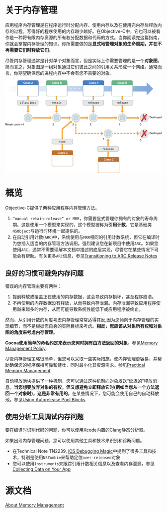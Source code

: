 # 关于内存管理

应用程序内存管理是在程序运行时分配内存、使用内存以及在使用完内存后释放内存的过程。写得好的程序使用的内存越少越好。在Objective-C中，它也可以被看作是一种将有限内存资源的所有权分配数据和代码的方式。当你阅读完这篇指南，你就会掌握内存管理的知识。你所需要做的是**显式地管理对象的生命周期，并在不再需要它们时释放它们**。

尽管内存管理通常是针对单个对象而言，但是实际上你需要管理的是一个**对象图**。简而言之，对象图是一组对象通过它们彼此之间的引用关系形成一个网络。通常而言，你期望确保您的进程内存中不会有您不需要的对象。

![1](./imgs/memory_management_2x.png)

# 概览

Objective-C提供了两种应用程序内存管理方法。

1. `“manual retain-release” or MRR`，你需要显式管理你拥有的对象的寿命周期。这是使用一个模型来实现的，这个模型被称为**引用计数**，它是基础类`NSObject`与运行时环境一起提供的。
2. 在自动引用计数(`ARC`)中，系统使用与`MRR`相同的引用计数系统，但它在编译时为您插入适当的内存管理方法调用。强烈建议您在新项目中使用`ARC`。如果您使用`ARC`，通常不需要理解本文档中描述的底层实现，尽管它在某些情况下可能会有帮助。有关更多`ARC`信息，参见[Transitioning to ARC Release Notes](https://developer.apple.com/library/archive/releasenotes/ObjectiveC/RN-TransitioningToARC/Introduction/Introduction.html#//apple_ref/doc/uid/TP40011226)

## 良好的习惯可避免内存问题

错误的内存管理主要有两种：

1. 提前释放或覆盖正在使用的内存数据，这会导致内存损坏，甚至程序崩溃。
2. 不再使用的内存数据没有释放，从而导致内存泄漏。内存泄漏导致应用程序使用越来越多的内存，从而可能导致系统性能低下或应用程序被终止。

然而，从引用计数的角度考虑内存管理常常适得其反,因为您倾向于内存管理的实现细节，而不是根据您自身的实际目标来考虑。**相反，您应该从对象所有权和对象图的角度来考虑内存管理**。

**Cocoa使用简单的命名约定来表示您何时拥有由方法返回的对象**。参见[Memory Management Policy](https://developer.apple.com/library/archive/documentation/Cocoa/Conceptual/MemoryMgmt/Articles/mmRules.html#//apple_ref/doc/uid/20000994-BAJHFBGH).

尽管内存管理策略很简单，但您可以采取一些实际措施，使内存管理更容易，并帮助确保您的程序保持可靠和健壮，同时最小化其资源需求。参见[Practical Memory Management](https://developer.apple.com/library/archive/documentation/Cocoa/Conceptual/MemoryMgmt/Articles/mmPractical.html#//apple_ref/doc/uid/TP40004447-SW1).

自动释放池块提供了一种机制，您可以通过这种机制向对象发送“延迟的”释放消息。**当您想要放弃对象的有权，但又想避免立即释放它时(例如当您从一个方法返回一个对象时)，这是非常有用的**。在某些情况下，您可能会使用自己的自动释放池。参见[Using Autorelease Pool Blocks](https://developer.apple.com/library/archive/documentation/Cocoa/Conceptual/MemoryMgmt/Articles/mmAutoreleasePools.html#//apple_ref/doc/uid/20000047-CJBFBEDI).

## 使用分析工具调试内存问题

要在编译时识别代码的问题，你可以使用Xcode内置的Clang静态分析器。

如果出现内存管理问题，您可以使用其他工具和技术来识别和诊断问题。

* 在Technical Note TN2239, [iOS Debugging Magic](https://developer.apple.com/library/archive/technotes/tn2239/_index.html#//apple_ref/doc/uid/DTS40010638)中提到了很多工具和技术，特别是使用`NSZombie`来帮助定位`over-released`对象
* 您可以使用`Instruments`来跟踪引用计数相关信息以及查看内存泄漏，参见[Collecting Data on Your App](https://developer.apple.com/library/archive/documentation/DeveloperTools/Conceptual/InstrumentsUserGuide/TheInstrumentsWorkflow.html#//apple_ref/doc/uid/TP40004652-CH5)

# 源文档

[About Memory Management](https://developer.apple.com/library/archive/documentation/Cocoa/Conceptual/MemoryMgmt/Articles/MemoryMgmt.html#//apple_ref/doc/uid/10000011-SW1)